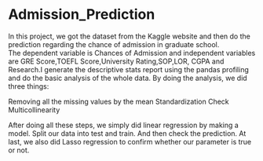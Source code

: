 # Admission_Prediction
In this project, we got the dataset from the Kaggle website and then do the prediction regarding the chance of admission in graduate school.  
The dependent variable is Chances of Admission and independent variables are GRE Score,TOEFL Score,University Rating,SOP,LOR, CGPA and Research.I generate the descriptive stats report using the pandas profiling and do the basic analysis of the whole data. By doing the analysis, we did three things:

Removing all the missing values by the mean
Standardization
Check Multicollinearity

After doing all these steps, we simply did linear regression by making a model. Split our data into test and train. And then check the prediction. 
At last, we also did Lasso regression to confirm whether our parameter is true or not.
